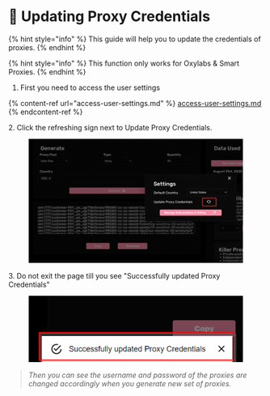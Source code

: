 # 🏁 Updating Proxy Credentials

{% hint style="info" %}
This guide will help you to update the credentials of proxies.
{% endhint %}

{% hint style="info" %}
This function only works for Oxylabs & Smart Proxies.
{% endhint %}

1. First you need to access the user settings

{% content-ref url="access-user-settings.md" %}
[access-user-settings.md](access-user-settings.md)
{% endcontent-ref %}

2\. Click the refreshing sign next to Update Proxy Credentials.

<figure><img src="../.gitbook/assets/6 (1).png" alt=""><figcaption></figcaption></figure>

3\. Do not exit the page till you see "Successfully updated Proxy Credentials"

<figure><img src="../.gitbook/assets/1 (8).png" alt=""><figcaption></figcaption></figure>

> _Then you can see the username and password of the proxies are changed accordingly when you generate new set of proxies._
